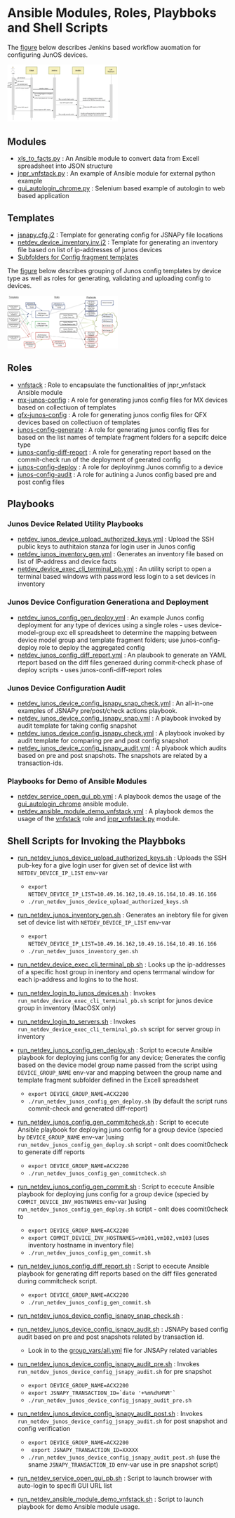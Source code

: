 

# Ansible Modules, Roles, Playbboks and Shell Scripts 


The [figure](../docs/Device_Config_Automation_Workflow.png) below describes Jenkins based workflow auomation for configuring JunOS devices.

<img src="../docs/Device_Config_Automation_Workflow.png" width="50%" height="50%">

## Modules 

- [xls_to_facts.py](library/xls_to_facts.py) : An Ansible module to convert data from Excell spreadsheet into JSON structure
- [jnpr_vnfstack.py](library/jnpr_vnfstack.py) : An example of Ansible module for external python example
- [gui_autologin_chrome.py](library/gui_autologin_chrome.py) : Selenium based example of autologin to web based application


## Templates 

- [jsnapy.cfg.j2](templates/jsnapy.cfg.j2) : Template for generating config for JSNAPy file locations
- [netdev_device_inventory.inv.j2](templates/netdev_device_inventory.inv.j2) : Template for generating an inventory file based on list of ip-addresses of junos devices
- [Subfolders for Config fragment templates](templates/)

The [figure](../docs/Ansible_Templates_Roles_Playbooks.png) below describes grouping of Junos config templates by device type as well as roles for generating, validating and uploading config to devices.

<img src="../docs/Ansible_Templates_Roles_Playbooks.png" width="50%" height="50%">

## Roles 
- [vnfstack](roles/vnfstack/) : Role to encapsulate the functionalities of jnpr_vnfstack Ansible module 
- [mx-junos-config](roles/mx-junos-config/) : A role for generating junos config files for MX devices based on collectiuon of templates
- [qfx-junos-config](roles/qfx-junos-config/) : A role for generating junos config files for QFX devices based on collectiuon of templates
- [junos-config-generate](roles/junos-config-generate/) : A role for generating junos config files for based on the list names of template fragment folders for a sepcifc deice type
- [junos-config-diff-report](roles/junos-config-diff-report/) : A role for generating report based on the commit-check run of the deployment of geerated config
- [junos-config-deploy](roles/junos-config-deploy/) : A role for deployinmg Junos comnfig to a device
- [junos-config-audit](roles/junos-config-audit/) : A role for autining a Junos config based pre and post config files

## Playbooks 

### Junos Device Related Utility Playbooks 
- [netdev_junos_device_upload_authorized_keys.yml](netdev_junos_device_upload_authorized_keys.yml) : Upload the SSH public keys to authitaion stanza for login user in Junos config
- [netdev_junos_inventory_gen.yml](netdev_junos_inventory_gen.yml) : Generates an inventory file based on list of IP-address and device facts 
- [netdev_device_exec_cli_terminal_pb.yml](netdev_device_exec_cli_terminal_pb.yml) : An utility script to open a terminal based windows with password less login to a set devices in inventory 

### Junos Device  Configuration Generationa and Deployment 
- [netdev_junos_config_gen_deploy.yml](netdev_junos_config_gen_deploy.yml) : An example Junos config deployment for any type of devices using a single roles - uses device-model-group exc ell spreadsheet to determine the mapping between device model group and template fragment folders; use  junos-config-deploy role to deploy the aggregated config
- [netdev_junos_config_diff_report.yml](netdev_junos_config_diff_report.yml) : An plaubook to generate an YAML rteport based on the diff files generaed during commit-check phase of deploy scripts - uses junos-confi-diff-report roles

### Junos Device  Configuration Audit 
- [netdev_junos_device_config_jsnapy_snap_check.yml](netdev_junos_device_config_jsnapy_snap_check.yml) : An all-in-one examples of JSNAPy pre/post/check actions playbook.
- [netdev_junos_device_config_jsnapy_snap.yml](netdev_junos_device_config_jsnapy_snap.yml) : A playbook invoked by audit template for taking config snapshot
- [netdev_junos_device_config_jsnapy_check.yml](netdev_junos_device_config_jsnapy_check.yml) : A playbook invoked by audit template for comparing pre and post config snapshot
- [netdev_junos_device_config_jsnapy_audit.yml](netdev_junos_device_config_jsnapy_audit.yml) : A plyabook which audits based on pre and post snapshots. The snapshots are related by a transaction-ids.

### Playbooks for Demo of Ansible Modules 
- [netdev_service_open_gui_pb.yml](netdev_service_open_gui_pb.yml) : A playbook demos the usage of the  [gui_autologin_chrome](library/gui_autologin_chrome.py) ansible module.
- [netdev_ansible_module_demo_vnfstack.yml](netdev_ansible_module_demo_vnfstack.yml) : A playbook demos the usage of the [vnfstack](roles/vnfstack/) role and  [jnpr_vnfstack.py](library/jnpr_vnfstack.py) module.


## Shell Scripts for Invoking the Playbboks  

- [run_netdev_junos_device_upload_authorized_keys.sh](run_netdev_junos_device_upload_authorized_keys.sh) : Uploads the SSH pub-key for a give login user for  given set of device list with `NETDEV_DEVICE_IP_LIST` env-var 
    - ` export NETDEV_DEVICE_IP_LIST=10.49.16.162,10.49.16.164,10.49.16.166 `
    - ` ./run_netdev_junos_device_upload_authorized_keys.sh  `
- [run_netdev_junos_inventory_gen.sh](run_netdev_junos_inventory_gen.sh) : Generates an inebtory file for given set of device list with `NETDEV_DEVICE_IP_LIST` env-var 
    - ` export NETDEV_DEVICE_IP_LIST=10.49.16.162,10.49.16.164,10.49.16.166 `
    - ` ./run_netdev_junos_inventory_gen.sh  `
- [run_netdev_device_exec_cli_terminal_pb.sh](run_netdev_device_exec_cli_terminal_pb.sh) : Looks up the ip-addresses of a specific host group in inentory and opens terrmanal window  for each ip-address and logins to to the host.
- [run_netdev_login_to_junos_devices.sh](run_netdev_login_to_junos_devices.sh) : Invokes `run_netdev_device_exec_cli_terminal_pb.sh` script for junos device group in inventory (MacOSX only)
- [run_netdev_login_to_servers.sh](run_netdev_login_to_servers.sh) : Invokes `run_netdev_device_exec_cli_terminal_pb.sh` script for server group in inventory 

- [run_netdev_junos_config_gen_deploy.sh](run_netdev_junos_config_gen_deploy.sh) : Script to ececute Ansible playbook for deploying juns config for any device; Generates the config based on the device model group name passed from the script using `DEVICE_GROUP_NAME` env-var and mapping between the group name and template fragment subfolder defined in the Excell spreadsheet
    - ` export DEVICE_GROUP_NAME=ACX2200 `
    - ` ./run_netdev_junos_config_gen_deploy.sh ` (by default the script runs commit-check and generated diff-report)
- [run_netdev_junos_config_gen_commitcheck.sh](run_netdev_junos_config_gen_commitcheck.sh) : Script to ececute Ansible playbook for deploying juns config for a group device (specied by `DEVICE_GROUP_NAME` env-var )using `run_netdev_junos_config_gen_deploy.sh` script - onlt does coomit0check to generate diff reports
    - ` export DEVICE_GROUP_NAME=ACX2200 `
    - ` ./run_netdev_junos_config_gen_commitcheck.sh `
- [run_netdev_junos_config_gen_commit.sh](run_netdev_junos_config_gen_commit.sh) : Script to ececute Ansible playbook for deploying juns config for a group device (specied by `COMMIT_DEVICE_INV_HOSTNAMES` env-var )using `run_netdev_junos_config_gen_deploy.sh` script - onlt does coomit0check to 
    - ` export DEVICE_GROUP_NAME=ACX2200 `
    - ` export COMMIT_DEVICE_INV_HOSTNAMES=vm101,vm102,vm103 ` (uses inventory hostname in inventory file)
    - ` ./run_netdev_junos_config_gen_commit.sh `
- [run_netdev_junos_config_diff_report.sh](run_netdev_junos_config_diff_report.sh) : Script to ececute Ansible playbook for generating diff reports based on the diff files generated during commitcheck script.
    - ` export DEVICE_GROUP_NAME=ACX2200 `
    - ` ./run_netdev_junos_config_gen_commit.sh `

- [run_netdev_junos_device_config_jsnapy_snap_check.sh](run_netdev_junos_device_config_jsnapy_snap_check.sh) :
- [run_netdev_junos_device_config_jsnapy_audit.sh](run_netdev_junos_device_config_jsnapy_audit.sh) : JSNAPy based config audit based on pre and post snapshots related by transaction id.
    - Look in to the [group_vars/all.yml](group_vars/all.yml) file for JNSAPy related variables 
- [run_netdev_junos_device_config_jsnapy_audit_pre.sh](run_netdev_junos_device_config_jsnapy_audit_pre.sh) : Invokes `run_netdev_junos_device_config_jsnapy_audit.sh`  for pre snapshot
    - ` export DEVICE_GROUP_NAME=ACX2200 `
    - `` export JSNAPY_TRANSACTION_ID=`date '+%m%d%H%M'` ``
    - ` ./run_netdev_junos_device_config_jsnapy_audit_pre.sh `
- [run_netdev_junos_device_config_jsnapy_audit_post.sh](run_netdev_junos_device_config_jsnapy_audit_post.sh) : Invokes `run_netdev_junos_device_config_jsnapy_audit.sh`  for post  snapshot and config verification
    - ` export DEVICE_GROUP_NAME=ACX2200 `
    - ` export JSNAPY_TRANSACTION_ID=XXXXX`
    - ` ./run_netdev_junos_device_config_jsnapy_audit_post.sh ` (use the sname `JSNAPY_TRANSACTION_ID` env-var use in pre snapshot script)
- [run_netdev_service_open_gui_pb.sh](run_netdev_service_open_gui_pb.sh) : Script to launch browser with auto-login to specifi GUI URL list
- [run_netdev_ansible_module_demo_vnfstack.sh](run_netdev_ansible_module_demo_vnfstack.sh) : Script to launch playbook for demo Ansible module usage.



